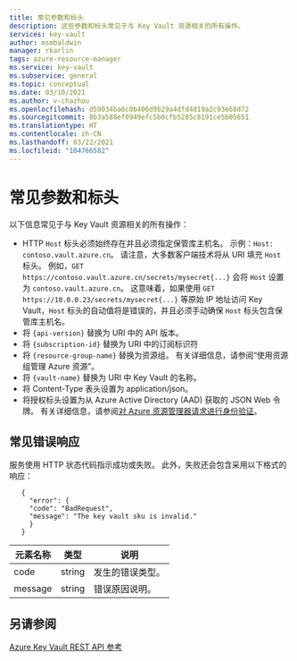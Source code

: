 ```yaml
---
title: 常见参数和标头
description: 这些参数和标头常见于与 Key Vault 资源相关的所有操作。
services: key-vault
author: msmbaldwin
manager: rkarlin
tags: azure-resource-manager
ms.service: key-vault
ms.subservice: general
ms.topic: conceptual
ms.date: 03/10/2021
ms.author: v-chazhou
ms.openlocfilehash: d59034ba6c0b406d9b29a4dfd4d19a2c93e68d72
ms.sourcegitcommit: 8b3a588ef0949efc5b0cfb5285c8191ce5b05651
ms.translationtype: HT
ms.contentlocale: zh-CN
ms.lasthandoff: 03/22/2021
ms.locfileid: "104766582"
---
```

# <a name="common-parameters-and-headers"></a>常见参数和标头

以下信息常见于与 Key Vault 资源相关的所有操作：

- HTTP `Host` 标头必须始终存在并且必须指定保管库主机名。 示例：`Host: contoso.vault.azure.cn`。 请注意，大多数客户端技术将从 URI 填充 `Host` 标头。 例如，`GET https://contoso.vault.azure.cn/secrets/mysecret{...}` 会将 `Host` 设置为 `contoso.vault.azure.cn`。 这意味着，如果使用 `GET https://10.0.0.23/secrets/mysecret{...}` 等原始 IP 地址访问 Key Vault，`Host` 标头的自动值将是错误的，并且必须手动确保 `Host` 标头包含保管库主机名。
- 将 `{api-version}` 替换为 URI 中的 API 版本。
- 将 `{subscription-id}` 替换为 URI 中的订阅标识符
- 将 `{resource-group-name}` 替换为资源组。 有关详细信息，请参阅“使用资源组管理 Azure 资源”。
- 将 `{vault-name}` 替换为 URI 中 Key Vault 的名称。
- 将 Content-Type 表头设置为 application/json。
- 将授权标头设置为从 Azure Active Directory (AAD) 获取的 JSON Web 令牌。 有关详细信息，请参阅[对 Azure 资源管理器请求进行身份验证](authentication-requests-and-responses.md)。

## <a name="common-error-response"></a>常见错误响应
服务使用 HTTP 状态代码指示成功或失败。 此外，失败还会包含采用以下格式的响应：

```
   {  
     "error": {  
     "code": "BadRequest",  
     "message": "The key vault sku is invalid."  
     }  
   }  
```

|元素名称 | 类型 | 说明 |
|---|---|---|
| code | string | 发生的错误类型。|
| message | string | 错误原因说明。 |



## <a name="see-also"></a>另请参阅
 [Azure Key Vault REST API 参考](https://docs.microsoft.com/rest/api/keyvault/)
